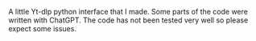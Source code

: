 A little Yt-dlp python interface that I made. Some parts of the code were written with ChatGPT. The code has not been tested very well so please expect some issues.
